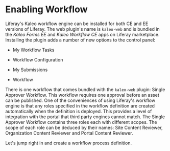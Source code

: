 # Enabling Workflow [](id=enabling-workflow)

Liferay's Kaleo workflow engine can be installed for both CE and EE versions of
Liferay. The web plugin's name is `kaleo-web` and is bundled in the *Kaleo Forms
EE* and *Kaleo Workflow CE* apps on Liferay marketplace. Installing the plugin
adds a number of new options to the control panel:

-   My Workflow Tasks

-   Workflow Configuration

-   My Submissions

-   Workflow

There is one workflow that comes bundled with the `kaleo-web` plugin: Single
Approver Workflow. This workflow requires one approval before an asset can be
published. One of the conveniences of using Liferay's workflow engine is that
any roles specified in the workflow definition are created automatically when
the definition is deployed. This provides a level of integration with the portal
that third party engines cannot match. The Single Approver Workflow contains
three roles each with different scopes. The scope of each role can be deduced by
their names: Site Content Reviewer, Organization Content Reviewer and Portal
Content Reviewer. 

Let's jump right in and create a workflow process definition. 
